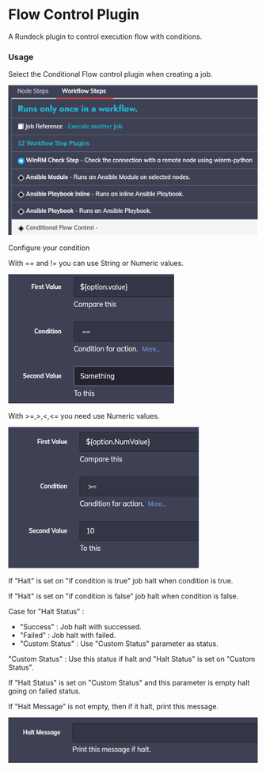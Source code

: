 # Flow Control Plugin

A Rundeck plugin to control execution flow with conditions.

### Usage

Select the Conditional Flow control plugin when creating a job.

![Select](doc-select.png)

Configure your condition

With == and != you can use String or Numeric values.

![Condition1](doc-condition-1.png)

With >=,>,<,<= you need use Numeric values.

![Condition2](doc-condition-2.png)

If "Halt" is set on "if condition is true" job halt when condition is true.

If "Halt" is set on "if condition is false" job halt when condition is false.

Case for "Halt Status" :
- "Success" : Job halt with successed.
- "Failed" : Job halt with failed.
- "Custom Status" : Use "Custom Status" parameter as status.

"Custom Status" : Use this status if halt and "Halt Status" is set on "Custom Status".

If "Halt Status" is set on "Custom Status" and this parameter is empty halt going on failed status.

If "Halt Message" is not empty, then if it halt, print this message.

![Message](doc-haltmessage.png)
